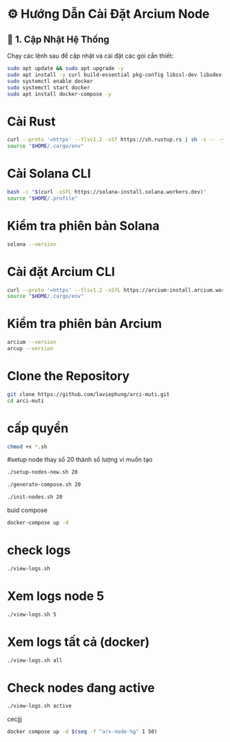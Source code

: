 # ⚙️ Hướng Dẫn Cài Đặt Arcium Node

## 🧩 1. Cập Nhật Hệ Thống

Chạy các lệnh sau để cập nhật và cài đặt các gói cần thiết:

```bash
sudo apt update && sudo apt upgrade -y
sudo apt install -y curl build-essential pkg-config libssl-dev libudev-dev git docker.io docker-compose openssl
sudo systemctl enable docker
sudo systemctl start docker
sudo apt install docker-compose -y

````
# Cài Rust
```bash
curl --proto '=https' --tlsv1.2 -sSf https://sh.rustup.rs | sh -s -- -y
source "$HOME/.cargo/env"
````

# Cài Solana CLI
```bash
bash -c "$(curl -sSfL https://solana-install.solana.workers.dev)"
source "$HOME/.profile"
````

# Kiểm tra phiên bản Solana
```bash
solana --version
````
# Cài đặt Arcium CLI
```bash
curl --proto '=https' --tlsv1.2 -sSfL https://arcium-install.arcium.workers.dev/ | bash
source "$HOME/.cargo/env"
````

# Kiểm tra phiên bản Arcium
```bash
arcium --version
arcup --version
````
# Clone the Repository
```bash
git clone https://github.com/laviephung/arci-muti.git
cd arci-muti
````
# cấp quyền
```bash
chmod +x *.sh
````
#setup node
thay số 20 thành số lượng ví muốn tạo
```bash
./setup-nodes-new.sh 20
````
```bash
./generate-compose.sh 20
````
```bash
./init-nodes.sh 20
````
buid compose
```bash
docker-compose up -d
````
# check logs
```bash
./view-logs.sh
````

# Xem logs node 5
```bash
./view-logs.sh 5
````

# Xem logs tất cả (docker)
```bash
./view-logs.sh all
````
# Check nodes đang active
```bash
./view-logs.sh active
````
cecjjj
```bash
docker compose up -d $(seq -f "arx-node-%g" 1 50)
````











